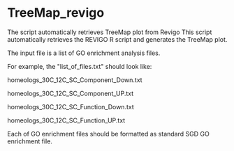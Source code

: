 # TreeMap_revigo
The script automatically retrieves TreeMap plot from Revigo
This script automatically retrieves the REVIGO R script and generates the TreeMap plot.

The input file is a list of GO enrichment analysis files.

For example, the "list_of_files.txt" should look like:

homeologs_30C_12C_SC_Component_Down.txt

homeologs_30C_12C_SC_Component_UP.txt

homeologs_30C_12C_SC_Function_Down.txt

homeologs_30C_12C_SC_Function_UP.txt

Each of GO enrichment files should be formatted as standard SGD GO enrichment file.


